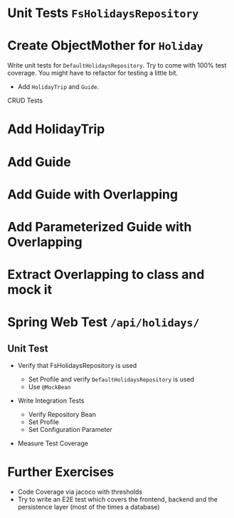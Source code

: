 # Unit Tests `FsHolidaysRepository`

# Create ObjectMother for `Holiday`

Write unit tests for `DefaultHolidaysRepository`. Try to come with 100% test coverage. You might have to refactor for testing a little bit.

- Add `HolidayTrip` and `Guide`.

CRUD Tests

# Add HolidayTrip

# Add Guide

# Add Guide with Overlapping

# Add Parameterized Guide with Overlapping

# Extract Overlapping to class and mock it

# Spring Web Test `/api/holidays/`

## Unit Test

- Verify that FsHolidaysRepository is used
  - Set Profile and verify `DefaultHolidaysRepository` is used
  - Use `@MockBean`
- Write Integration Tests

  - Verify Repository Bean
  - Set Profile
  - Set Configuration Parameter

- Measure Test Coverage

# Further Exercises

- Code Coverage via jacoco with thresholds
- Try to write an E2E test which covers the frontend, backend and the persistence layer (most of the times a database)
